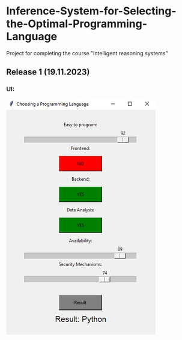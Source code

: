 # Inference-System-for-Selecting-the-Optimal-Programming-Language

Project for completing the course "Intelligent reasoning systems"


## Release 1 (19.11.2023)
### UI: 
![Screenshot](./static/scn/Release_1_UI.jpg)